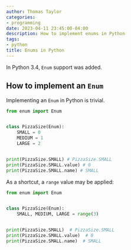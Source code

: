 ```yaml
---
author: Thomas Taylor
categories:
- programming
date: 2023-04-11 23:45:00-04:00
description: How to implement enums in Python
tags:
- python
title: Enums in Python
---
```


In Python 3.4, `Enum` support was added.

## How to implement an `Enum`

Implementing an `Enum` in Python is trivial.

```python
from enum import Enum


class PizzaSize(Enum):
    SMALL = 0
    MEDIUM = 1
    LARGE = 2


print(PizzaSize.SMALL) # PizzaSize.SMALL
print(PizzaSize.SMALL.value) # 0
print(PizzaSize.SMALL.name) # SMALL
```

As a shortcut, a `range` value may be applied:

```python
from enum import Enum


class PizzaSize(Enum):
    SMALL, MEDIUM, LARGE = range(3)


print(PizzaSize.SMALL)  # PizzaSize.SMALL
print(PizzaSize.SMALL.value)  # 0
print(PizzaSize.SMALL.name)  # SMALL
```